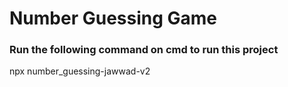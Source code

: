 # Number Guessing Game

### Run the following command on cmd to run this project
npx number_guessing-jawwad-v2